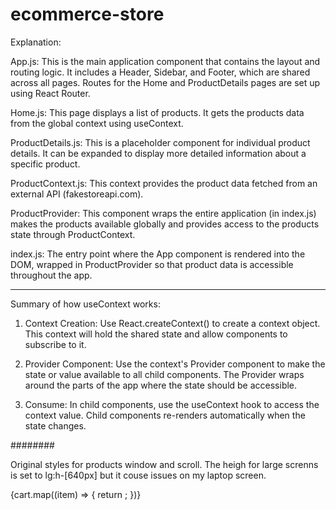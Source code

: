 # ecommerce-store

Explanation:

App.js: This is the main application component that contains the layout and routing logic. It includes a Header, Sidebar, and Footer, which are shared across all pages. Routes for the Home and ProductDetails pages are set up using React Router.

Home.js: This page displays a list of products. It gets the products data from the global context using useContext.

ProductDetails.js: This is a placeholder component for individual product details. It can be expanded to display more detailed information about a specific product.

ProductContext.js: This context provides the product data fetched from an external API (fakestoreapi.com).

ProductProvider: This component wraps the entire application (in index.js) makes the products available globally and provides access to the products state through ProductContext.

index.js: The entry point where the App component is rendered into the DOM, wrapped in ProductProvider so that product data is accessible throughout the app.

---

Summary of how useContext works:

1. Context Creation: Use React.createContext() to create a context object. This context will hold the shared state and allow components to subscribe to it.

2. Provider Component: Use the context's Provider component to make the state or value available to all child components. The Provider wraps around the parts of the app where the state should be accessible.

3. Consume: In child components, use the useContext hook to access the context value. Child components re-renders automatically when the state changes.

########

Original styles for products window and scroll. The heigh for large screnns is set to lg:h-[640px] but it couse issues on my laptop screen.

<div className='flex flex-col gap-y-2 h-[520px] lg:h-[640px] overflow-y-auto overflow-x-hidden border-b'>
        {cart.map((item) => {
          return <CartItem item={item} key={item.id} />;
        })}
      </div>
